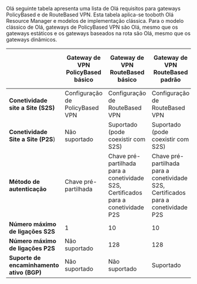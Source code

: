 Olá seguinte tabela apresenta uma lista de Olá requisitos para gateways PolicyBased e de RouteBased VPN. Esta tabela aplica-se tooboth Olá Resource Manager e modelos de implementação clássica. Para o modelo clássico de Olá, gateways de PolicyBased VPN são Olá, mesmo que os gateways estáticos e os gateways baseados na rota são Olá, mesmo que os gateways dinâmicos.

|  | **Gateway de VPN PolicyBased básico** | **Gateway de VPN RouteBased básico** | **Gateway de VPN RouteBased padrão** | **Gateway de VPN RouteBased elevado desempenho** |
| --- | --- | --- | --- | --- |
| **Conetividade site a Site (S2S)** |Configuração de PolicyBased VPN |Configuração de RouteBased VPN |Configuração de RouteBased VPN |Configuração de RouteBased VPN |
| **Conetividade Site a Site (P2S**) |Não suportado |Suportado (pode coexistir com S2S) |Suportado (pode coexistir com S2S) |Suportado (pode coexistir com S2S) |
| **Método de autenticação** |Chave pré-partilhada |Chave pré-partilhada para a conetividade S2S, Certificados para a conetividade P2S |Chave pré-partilhada para a conetividade S2S, Certificados para a conetividade P2S |Chave pré-partilhada para a conetividade S2S, Certificados para a conetividade P2S |
| **Número máximo de ligações S2S** |1 |10 |10 |30 |
| **Número máximo de ligações P2S** |Não suportado |128 |128 |128 |
| **Suporte de encaminhamento ativo (BGP)** |Não suportado |Não suportado |Suportado |Suportado |

